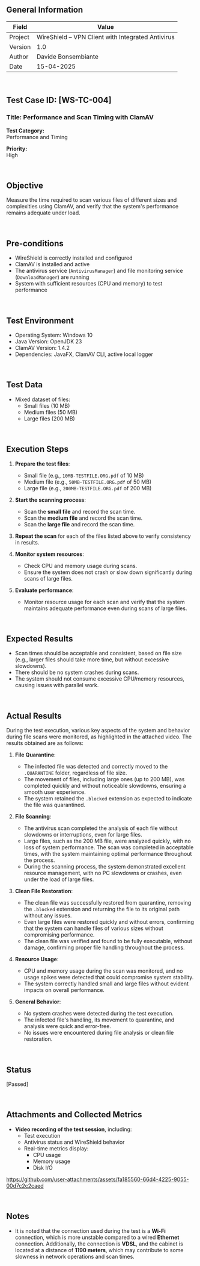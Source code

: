 ## General Information

| Field     | Value                                                    |
|-----------|----------------------------------------------------------|
| Project   | WireShield – VPN Client with Integrated Antivirus        |
| Version   | 1.0                                                      |
| Author    | Davide Bonsembiante                                      |
| Date      | 15-04-2025                                               |

&nbsp;

## Test Case ID: [WS-TC-004]  
### Title: Performance and Scan Timing with ClamAV

**Test Category:**  
Performance and Timing

**Priority:**  
High

&nbsp;

## Objective  
Measure the time required to scan various files of different sizes and complexities using ClamAV, and verify that the system's performance remains adequate under load.

&nbsp;

## Pre-conditions

- WireShield is correctly installed and configured  
- ClamAV is installed and active  
- The antivirus service (`AntivirusManager`) and file monitoring service (`DownloadManager`) are running  
- System with sufficient resources (CPU and memory) to test performance

&nbsp;

## Test Environment

- Operating System: Windows 10  
- Java Version: OpenJDK 23  
- ClamAV Version: 1.4.2  
- Dependencies: JavaFX, ClamAV CLI, active local logger

&nbsp;

## Test Data

- Mixed dataset of files:
  - Small files (10 MB)
  - Medium files (50 MB)
  - Large files (200 MB)

&nbsp;

## Execution Steps

1. **Prepare the test files**:
    - Small file (e.g., `10MB-TESTFILE.ORG.pdf` of 10 MB)
    - Medium file (e.g., `50MB-TESTFILE.ORG.pdf` of 50 MB)
    - Large file (e.g., `200MB-TESTFILE.ORG.pdf` of 200 MB)
  
2. **Start the scanning process**:
    - Scan the **small file** and record the scan time.
    - Scan the **medium file** and record the scan time.
    - Scan the **large file** and record the scan time.

3. **Repeat the scan** for each of the files listed above to verify consistency in results.

4. **Monitor system resources**:
    - Check CPU and memory usage during scans.
    - Ensure the system does not crash or slow down significantly during scans of large files.

5. **Evaluate performance**:
    - Monitor resource usage for each scan and verify that the system maintains adequate performance even during scans of large files.

&nbsp;

## Expected Results

- Scan times should be acceptable and consistent, based on file size (e.g., larger files should take more time, but without excessive slowdowns).
- There should be no system crashes during scans.
- The system should not consume excessive CPU/memory resources, causing issues with parallel work.

&nbsp;

## Actual Results

During the test execution, various key aspects of the system and behavior during file scans were monitored, as highlighted in the attached video. The results obtained are as follows:

1. **File Quarantine**:
    - The infected file was detected and correctly moved to the `.QUARANTINE` folder, regardless of file size.
    - The movement of files, including large ones (up to 200 MB), was completed quickly and without noticeable slowdowns, ensuring a smooth user experience.
    - The system retained the `.blocked` extension as expected to indicate the file was quarantined.

2. **File Scanning**:
    - The antivirus scan completed the analysis of each file without slowdowns or interruptions, even for large files.
    - Large files, such as the 200 MB file, were analyzed quickly, with no loss of system performance. The scan was completed in acceptable times, with the system maintaining optimal performance throughout the process.
    - During the scanning process, the system demonstrated excellent resource management, with no PC slowdowns or crashes, even under the load of large files.

3. **Clean File Restoration**:
    - The clean file was successfully restored from quarantine, removing the `.blocked` extension and returning the file to its original path without any issues.
    - Even large files were restored quickly and without errors, confirming that the system can handle files of various sizes without compromising performance.
    - The clean file was verified and found to be fully executable, without damage, confirming proper file handling throughout the process.

4. **Resource Usage**:
    - CPU and memory usage during the scan was monitored, and no usage spikes were detected that could compromise system stability.
    - The system correctly handled small and large files without evident impacts on overall performance.

5. **General Behavior**:
    - No system crashes were detected during the test execution.
    - The infected file's handling, its movement to quarantine, and analysis were quick and error-free.
    - No issues were encountered during file analysis or clean file restoration.

&nbsp;

## Status

[Passed]

&nbsp;

## Attachments and Collected Metrics

- **Video recording of the test session**, including:
  - Test execution
  - Antivirus status and WireShield behavior
  - Real-time metrics display:
    - CPU usage
    - Memory usage
    - Disk I/O


https://github.com/user-attachments/assets/fa185560-66d4-4225-9055-00d7c2c2caed


&nbsp;

## Notes

- It is noted that the connection used during the test is a **Wi-Fi** connection, which is more unstable compared to a wired **Ethernet** connection. Additionally, the connection is **VDSL**, and the cabinet is located at a distance of **1190 meters**, which may contribute to some slowness in network operations and scan times.
